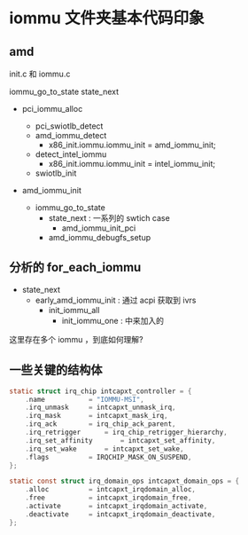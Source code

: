 # iommu 文件夹基本代码印象

## amd
init.c 和 iommu.c

iommu_go_to_state
state_next

- pci_iommu_alloc
  - pci_swiotlb_detect
  - amd_iommu_detect
    - x86_init.iommu.iommu_init = amd_iommu_init;
  - detect_intel_iommu
    - x86_init.iommu.iommu_init = intel_iommu_init;
  - swiotlb_init

- amd_iommu_init
  - iommu_go_to_state
    - state_next : 一系列的 swtich case
      - amd_iommu_init_pci
    - amd_iommu_debugfs_setup

## 分析的 for_each_iommu

- state_next
  - early_amd_iommu_init : 通过 acpi 获取到 ivrs
    - init_iommu_all
      - init_iommu_one : 中来加入的

这里存在多个 iommu ，到底如何理解?


## 一些关键的结构体
```c
static struct irq_chip intcapxt_controller = {
	.name			= "IOMMU-MSI",
	.irq_unmask		= intcapxt_unmask_irq,
	.irq_mask		= intcapxt_mask_irq,
	.irq_ack		= irq_chip_ack_parent,
	.irq_retrigger		= irq_chip_retrigger_hierarchy,
	.irq_set_affinity       = intcapxt_set_affinity,
	.irq_set_wake		= intcapxt_set_wake,
	.flags			= IRQCHIP_MASK_ON_SUSPEND,
};

static const struct irq_domain_ops intcapxt_domain_ops = {
	.alloc			= intcapxt_irqdomain_alloc,
	.free			= intcapxt_irqdomain_free,
	.activate		= intcapxt_irqdomain_activate,
	.deactivate		= intcapxt_irqdomain_deactivate,
};
```

